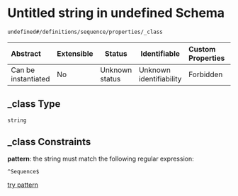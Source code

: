 # Untitled string in undefined Schema

```txt
undefined#/definitions/sequence/properties/_class
```




| Abstract            | Extensible | Status         | Identifiable            | Custom Properties | Additional Properties | Access Restrictions | Defined In                                                              |
| :------------------ | ---------- | -------------- | ----------------------- | :---------------- | --------------------- | ------------------- | ----------------------------------------------------------------------- |
| Can be instantiated | No         | Unknown status | Unknown identifiability | Forbidden         | Allowed               | none                | [JTFSchema.schema.json\*](JTFSchema.schema.json "open original schema") |

## \_class Type

`string`

## \_class Constraints

**pattern**: the string must match the following regular expression: 

```regexp
^Sequence$
```

[try pattern](https://regexr.com/?expression=%5ESequence%24 "try regular expression with regexr.com")

